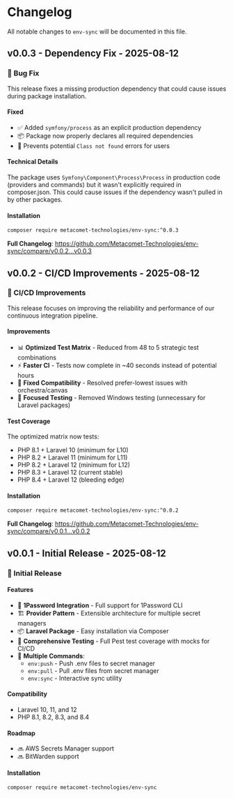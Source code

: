 # Changelog

All notable changes to `env-sync` will be documented in this file.

## v0.0.3 - Dependency Fix - 2025-08-12

### 🔧 Bug Fix

This release fixes a missing production dependency that could cause issues during package installation.

#### Fixed

- ✅ Added `symfony/process` as an explicit production dependency
- 📦 Package now properly declares all required dependencies
- 🔨 Prevents potential `Class not found` errors for users

#### Technical Details

The package uses `Symfony\Component\Process\Process` in production code (providers and commands) but it wasn't explicitly required in composer.json. This could cause issues if the dependency wasn't pulled in by other packages.

#### Installation

```bash
composer require metacomet-technologies/env-sync:^0.0.3

```
**Full Changelog**: https://github.com/Metacomet-Technologies/env-sync/compare/v0.0.2...v0.0.3

## v0.0.2 - CI/CD Improvements - 2025-08-12

### 🚀 CI/CD Improvements

This release focuses on improving the reliability and performance of our continuous integration pipeline.

#### Improvements

- 📊 **Optimized Test Matrix** - Reduced from 48 to 5 strategic test combinations
- ⚡ **Faster CI** - Tests now complete in ~40 seconds instead of potential hours
- 🔧 **Fixed Compatibility** - Resolved prefer-lowest issues with orchestra/canvas
- 🎯 **Focused Testing** - Removed Windows testing (unnecessary for Laravel packages)

#### Test Coverage

The optimized matrix now tests:

- PHP 8.1 + Laravel 10 (minimum for L10)
- PHP 8.2 + Laravel 11 (minimum for L11)
- PHP 8.2 + Laravel 12 (minimum for L12)
- PHP 8.3 + Laravel 12 (current stable)
- PHP 8.4 + Laravel 12 (bleeding edge)

#### Installation

```bash
composer require metacomet-technologies/env-sync:^0.0.2


```
**Full Changelog**: https://github.com/Metacomet-Technologies/env-sync/compare/v0.0.1...v0.0.2

## v0.0.1 - Initial Release - 2025-08-12

### 🎉 Initial Release

#### Features

- 🔐 **1Password Integration** - Full support for 1Password CLI
- 🏗️ **Provider Pattern** - Extensible architecture for multiple secret managers
- 📦 **Laravel Package** - Easy installation via Composer
- 🧪 **Comprehensive Testing** - Full Pest test coverage with mocks for CI/CD
- 🔄 **Multiple Commands**:
  - `env:push` - Push .env files to secret manager
  - `env:pull` - Pull .env files from secret manager
  - `env:sync` - Interactive sync utility
  

#### Compatibility

- Laravel 10, 11, and 12
- PHP 8.1, 8.2, 8.3, and 8.4

#### Roadmap

- 🔜 AWS Secrets Manager support
- 🔜 BitWarden support

#### Installation

```bash
composer require metacomet-technologies/env-sync



```